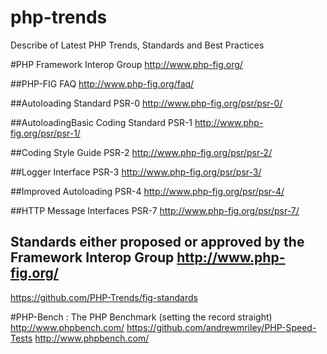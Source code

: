 # php-trends
Describe of Latest PHP Trends, Standards and Best Practices 

#PHP Framework Interop Group
http://www.php-fig.org/

##PHP-FIG FAQ
http://www.php-fig.org/faq/

##Autoloading Standard PSR-0
http://www.php-fig.org/psr/psr-0/

##AutoloadingBasic Coding Standard PSR-1
http://www.php-fig.org/psr/psr-1/

##Coding Style Guide PSR-2
http://www.php-fig.org/psr/psr-2/

##Logger Interface PSR-3
http://www.php-fig.org/psr/psr-3/

##Improved Autoloading PSR-4
http://www.php-fig.org/psr/psr-4/

##HTTP Message Interfaces PSR-7
http://www.php-fig.org/psr/psr-7/

## Standards either proposed or approved by the Framework Interop Group http://www.php-fig.org/
https://github.com/PHP-Trends/fig-standards


#PHP-Bench : The PHP Benchmark (setting the record straight)
http://www.phpbench.com/
https://github.com/andrewmriley/PHP-Speed-Tests
http://www.phpbench.com/
